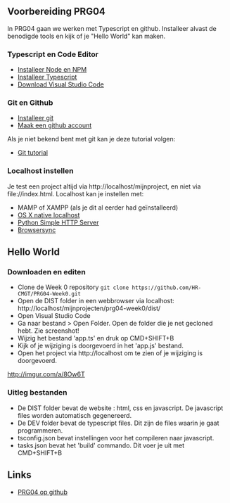 ## Voorbereiding PRG04

In PRG04 gaan we werken met Typescript en github. Installeer alvast de benodigde tools en kijk of je "Hello World" kan maken.

### Typescript en Code Editor
- [Installeer Node en NPM](https://nodejs.org/en/)
- [Installeer Typescript](https://www.typescriptlang.org)
- [Download Visual Studio Code](https://code.visualstudio.com)

### Git en Github
- [Installeer git](https://git-scm.com/book/en/v2/Getting-Started-Installing-Git)
- [Maak een github account](https://www.github.com)

Als je niet bekend bent met git kan je deze tutorial volgen:
- [Git tutorial](https://try.github.io/)

### Localhost instellen
Je test een project altijd via http://localhost/mijnproject, en niet via file://index.html. Localhost kan je instellen met:
- MAMP of XAMPP (als je dit al eerder had geïnstalleerd)
- [OS X native localhost](https://coolestguidesontheplanet.com/get-apache-mysql-php-and-phpmyadmin-working-on-macos-sierra/)
- [Python Simple HTTP Server](http://www.pythonforbeginners.com/modules-in-python/how-to-use-simplehttpserver/)
- [Browsersync](https://www.browsersync.io)

## Hello World

### Downloaden en editen
- Clone de Week 0 repository
`git clone https://github.com/HR-CMGT/PRG04-Week0.git`
- Open de DIST folder in een webbrowser via localhost: http://localhost/mijnprojecten/prg04-week0/dist/
- Open Visual Studio Code
- Ga naar bestand > Open Folder. Open de folder die je net gecloned hebt. Zie screenshot!
- Wijzig het bestand 'app.ts' en druk op CMD+SHIFT+B
- Kijk of je wijziging is doorgevoerd in het 'app.js' bestand.
- Open het project via http://localhost om te zien of je wijziging is doorgevoerd.

http://imgur.com/a/8Ow6T

### Uitleg bestanden
- De DIST folder bevat de website : html, css en javascript. De javascript files worden automatisch gegenereerd.
- De DEV folder bevat de typescript files. Dit zijn de files waarin je gaat programmeren.
- tsconfig.json bevat instellingen voor het compileren naar javascript.
- tasks.json bevat het 'build' commando. Dit voer je uit met CMD+SHIFT+B

## Links
- [PRG04 op github](https://github.com/HR-CMGT)
